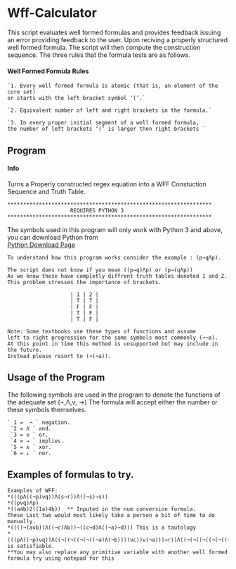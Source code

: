 # Wff-Calculator

This script evaluates well formed formulas and provides feedback issuing an error providing feedback to the user. 
Upon reciving a properly structured well formed formula. The script will then compute the construction sequence.
The three rules that the formula tests are as follows.

#### Well Formed Formula Rules
````
`1. Every well formed formula is atomic (that is, an element of the core set)
or starts with the left bracket symbol ‘(’.`

`2. Equivalent number of left and right brackets in the formula.`

`3. In every proper initial segment of a well formed formula, 
the number of left brackets ‘(’ is larger then right brackets `
````

## Program 
#### Info
Turns a Properly constructed regex equation into a WFF Constuction Sequence and Truth Table. 
````
*****************************************************************
                    REQUIRES PYTHON 3 
*****************************************************************
````
The symbols used in this program will only work with Python 3 
and above, you can download Python from  
[Python Download Page](https://www.python.org/downloads/)
````
To understand how this program works consider the example : (p→qΛp). 

The script does not know if you mean ((p→q)Λp) or (p→(qΛp))
As we know these have completly diffrent truth tables denoted 1 and 2.
This problem stresses the importance of brackets.

                    | 1 | 2 |
                    | T | T |
                    | F | F |
                    | T | F |
                    | T | F | 

Note: Some textbooks use these types of functions and assume 
left to right progression for the same symbols most commonly (¬¬a).
At this point in time this method is unsupported but may include in the future. 
Instead please resort to (¬(¬a)).
 ````
## Usage of the  Program
The following symbols are used in the program to denote the functions of the adequate set (¬,Λ,ν, →)
The formula will accept either the number or these symbols themselves.
````
` 1 =  ¬ ` negation.
 `2 = Λ ` and.
 `3 = ν ` or.
 `4 = → ` implies.
 `5 = x ` xor.
 `6 = ↓ ` nor.
 ````
## Examples of formulas to try.
````
Examples of WFF:
*(((pΛ((¬p)νq))Λ(s→r))Λ((¬s)→s))
*((pνq)Λp)
*((a4b)2((1a)4b))  ** Inputed in the num conversion formula. 
These Last two would most likely take a person a bit of time to do manually.
*((((¬(aνb))Λ((¬c)Λb))→((c→d)Λ((¬a)→d))) This is a tautology
*(((pΛ((¬p)νq))Λ((¬((¬((¬(¬((¬a)Λ(¬b))))νc))ν(¬a)))→r))Λ((¬(¬((¬((¬(¬((¬a)Λ(¬b))))νc))ν(¬a))))→(¬((¬((¬(¬((¬a)Λ(¬b))))νc))ν(¬a))))) is satisfiable.
**You may also replace any primitive variable with another well formed formula try using notepad for this
````


